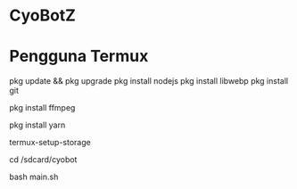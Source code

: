 # CyoBotZ

# Pengguna Termux

pkg update && pkg upgrade
pkg install nodejs
pkg install libwebp
pkg install git

pkg install ffmpeg

pkg install yarn

termux-setup-storage

cd /sdcard/cyobot

bash main.sh
